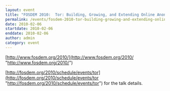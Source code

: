```yaml
---
layout: event
title: "FOSDEM 2010:  Tor: Building, Growing, and Extending Online Anonymity"
permalink: /events/fosdem-2010-tor-building-growing-and-extending-online-anonymity
date: 2010-02-06
startdate: 2010-02-06
enddate: 2010-02-06
author: admin
category: event
---
```


[http://www.fosdem.org/2010/](http://www.fosdem.org/2010/ "http://www.fosdem.org/2010/")

[http://fosdem.org/2010/schedule/events/tor](http://fosdem.org/2010/schedule/events/tor "http://fosdem.org/2010/schedule/events/tor") for the talk details.

